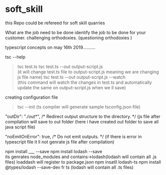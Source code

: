 # soft_skill
this Repo could be refereed for soft skill quarries

What are the job need to be done 
identify the job to be done for your customer.
challenging orthodoxies.
(questioning orthodoxies )


typescript concepts on may 16th 2019..........

tsc --help 
>tsc test.ts
>tsc test.ts --out output-script.js           
 (it will change test.ts file to output-script.js meaning we are changing js file name)
>tsc test.ts --out output-script.js --watch  
 (this command will watch the changes in test.ts and automatically update the same on output-script.js when we ll save)


creating configuration file 
>tsc --init
(ts compiler will generate sample tsconfig.json file)


  "outDir": "./out*",    /* Redirect output structure to the directory. */
  (js file after compilation will save to out folder (here i have created out folder to save all java script file)
  
   "noEmitOnError": true,  /* Do not emit outputs. */
     (if there is error in typescript file it ll not genrate js file after compilation)

npm install ___ --save
npm install lodash --save  
its genrates node_modules and contains->lodash(lodash will contain all .js files)
loaddash will register to package.json
npm insatll lodash-ts
npm install @types/lodash --save-dev
fr ts (lodash will contain all .ts files)
